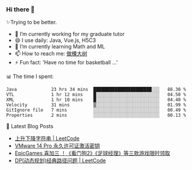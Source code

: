 ### Hi there 👋

✨Trying to be better.

<!--
- 😄 Pronouns: ...
- 👯 I’m looking to collaborate on ...
- 🤔 I’m looking for help with ...
- 💬 Ask me about ...
-->

- 🔭 I’m currently working for my graduate tutor
- 😄 I use daily: Java, Vue.js, H5C3
- 🌱 I’m currently learning Math and ML
- 📫 How to reach me: [做棵大树](https://beatree.cn)
- ⚡ Fun fact: 'Have no time for basketball ...'

📊 The time I spent:

<!--START_SECTION:waka-->

```text
Java             23 hrs 34 mins  ██████████████████████░░░   88.30 %
VTL              1 hr 12 mins    █░░░░░░░░░░░░░░░░░░░░░░░░   04.50 %
XML              1 hr 10 mins    █░░░░░░░░░░░░░░░░░░░░░░░░   04.40 %
Velocity         31 mins         ▒░░░░░░░░░░░░░░░░░░░░░░░░   01.99 %
GitIgnore file   7 mins          ░░░░░░░░░░░░░░░░░░░░░░░░░   00.49 %
Properties       2 mins          ░░░░░░░░░░░░░░░░░░░░░░░░░   00.13 %
```

<!--END_SECTION:waka-->

👀 Latest Blog Posts

<!-- BLOG-POST-LIST:START -->
- [上升下降字符串 | LeetCode](https://beatree.cn/%e4%b8%8a%e5%8d%87%e4%b8%8b%e9%99%8d%e5%ad%97%e7%ac%a6%e4%b8%b2-leetcode.html)
- [VMware 14 Pro 永久许可证激活密钥](https://beatree.cn/vmware-14-pro-%e6%b0%b8%e4%b9%85%e8%ae%b8%e5%8f%af%e8%af%81%e6%bf%80%e6%b4%bb%e5%af%86%e9%92%a5.html)
- [EpicGames 喜加三 ！《看门狗2》《足球经理》等三款游戏限时领取](https://beatree.cn/epicgames-%e5%96%9c%e5%8a%a0%e4%b8%89-%ef%bc%81%e3%80%8a%e7%9c%8b%e9%97%a8%e7%8b%972%e3%80%8b%e3%80%8a%e8%b6%b3%e7%90%83%e7%bb%8f%e7%90%86%e3%80%8b%e7%ad%89%e4%b8%89%e6%ac%be%e6%b8%b8%e6%88%8f.html)
- [DP(动态规划)经典路径问题 | LeetCode](https://beatree.cn/dp%e5%8a%a8%e6%80%81%e8%a7%84%e5%88%92%e7%bb%8f%e5%85%b8%e8%b7%af%e5%be%84%e9%97%ae%e9%a2%98-leetcode.html)
<!-- BLOG-POST-LIST:END -->

